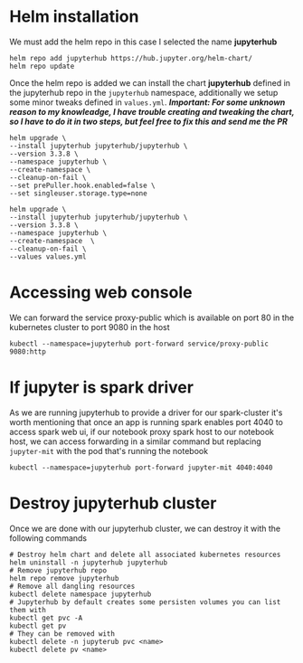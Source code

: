 # Helm installation
We must add the helm repo in this case I selected the name **jupyterhub**
```
helm repo add jupyterhub https://hub.jupyter.org/helm-chart/
helm repo update
```

Once the helm repo is added we can install the chart **jupyterhub** defined in the jupyterhub repo in the `jupyterhub` namespace, additionally we setup some minor tweaks defined in `values.yml`.
***Important: For some unknown reason to my knowleadge, I have trouble creating and tweaking the chart, so I have to do it in two steps, but feel free to fix this and send me the PR***
```
helm upgrade \
--install jupyterhub jupyterhub/jupyterhub \
--version 3.3.8 \
--namespace jupyterhub \
--create-namespace \
--cleanup-on-fail \
--set prePuller.hook.enabled=false \
--set singleuser.storage.type=none

helm upgrade \
--install jupyterhub jupyterhub/jupyterhub \
--version 3.3.8 \
--namespace jupyterhub \
--create-namespace  \
--cleanup-on-fail \
--values values.yml
```

# Accessing web console
We can forward the service proxy-public which is available on port 80 in the kubernetes cluster to port 9080 in the host
```
kubectl --namespace=jupyterhub port-forward service/proxy-public 9080:http
```

# If jupyter is spark driver
As we are running jupyterhub to provide a driver for our spark-cluster it's worth mentioning that once an app is running spark enables port 4040 to access spark web ui, if our notebook proxy spark host to our notebook host, we can access forwarding in a similar command but replacing `jupyter-mit` with the pod that's running the notebook
```
kubectl --namespace=jupyterhub port-forward jupyter-mit 4040:4040
```

# Destroy jupyterhub cluster
Once we are done with our jupyterhub cluster, we can destroy it with the following commands
```
# Destroy helm chart and delete all associated kubernetes resources
helm uninstall -n jupyterhub jupyterhub
# Remove jupyterhub repo
helm repo remove jupyterhub
# Remove all dangling resources
kubectl delete namespace jupyterhub
# Jupyterhub by default creates some persisten volumes you can list them with
kubectl get pvc -A
kubectl get pv
# They can be removed with 
kubectl delete -n jupyterub pvc <name>
kubectl delete pv <name>
```

